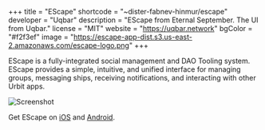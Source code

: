 +++
title = "EScape"
shortcode = "~dister-fabnev-hinmur/escape"
developer = "Uqbar"
description = "EScape from Eternal September. The UI from Uqbar."
license = "MIT"
website = "https://uqbar.network"
bgColor = "#f2f3ef"
image = "https://escape-app-dist.s3.us-east-2.amazonaws.com/escape-logo.png"
+++

EScape is a fully-integrated social management and DAO Tooling system. EScape provides a simple, intuitive, and unified interface for managing groups, messaging ships, receiving notifications, and interacting with other Urbit apps. 

![Screenshot](https://storage.googleapis.com/media.urbit.org/site/ecosystem/applications/escape2.png)

Get EScape on [iOS](https://apps.apple.com/my/app/escape-by-uqbar/id1610194217) and [Android](https://play.google.com/store/apps/details?id=network.uqbar.escape).